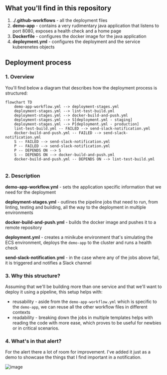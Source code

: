 ## What you'll find in this repository

1. **./.github-workflows** - all the deployment files
2. **demo-app** - contains a very rudimentary java application that listens to port 8080, exposes a health check and a home page
3. **Dockerfile** - configures the docker image for the java application
4. **deployment.yml** - configures the deployment and the service kuberenetes objects

## Deployment process

### 1. Overview

You'll find below a diagram that describes how the deployment process is structured:

```mermaid
flowchart TD
    demo-app-workflow.yml --> deployment-stages.yml
    deployment-stages.yml --> lint-test-build.yml
    deployment-stages.yml --> docker-build-and-push.yml
    deployment-stages.yml --> S[deployment.yml - staging]
    deployment-stages.yml --> P[deployment.yml - production]
    lint-test-build.yml -- FAILED --> send-slack-notification.yml
    docker-build-and-push.yml -- FAILED --> send-slack-notification.yml
    S -- FAILED --> send-slack-notification.yml
    P -- FAILED --> send-slack-notification.yml
    P -- DEPENDS ON --> S
    S -- DEPENDS ON --> docker-build-and-push.yml
    docker-build-and-push.yml -- DEPENDS ON --> lint-test-build.yml
    
```

### 2. Description

**demo-app-workflow.yml** - sets the application specific information that we need for the deployment

**deployment-stages.yml** - outlines the pipeline jobs that need to run, from linting, testing and building, all the way to the deployment in multiple environments

**docker-build-and-push.yml** - builds the docker image and pushes it to a remote repository

**deployment.yml** - creates a minikube environment that's simulating the ECS environment, deploys the `demo-app` to the cluster and runs a health check

**send-slack-notification.yml** - in the case where any of the jobs above fail, it is triggered and notifies a Slack channel

### 3. Why this structure?

Assuming that we'll be building more than one service and that we'll want to deploy it using a pipeline, this setup helps with:

- reusability - aside from the `demo-app-workflow.yml` which is specific to the `demo-app`, we can reuse all the other workflow files in different contexts
- readability - breaking down the jobs in multiple templates helps with reading the code with more ease, which proves to be useful for newbies or in critical scenarios.

### 4. What's in that alert?

For the alert there a lot of room for improvement. I've added it just as a demo to showcase the things that I find important in a notification.

![image](https://github.com/user-attachments/assets/24076983-6c36-435c-9701-d6e8d366eb7f)
